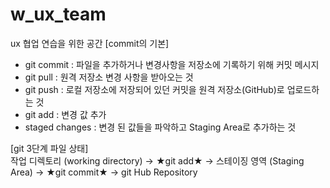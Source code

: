 # w_ux_team
ux 협업 연습을 위한 공간 
[commit의 기본]

- git commit : 파일을 추가하거나 변경사항을 저장소에 기록하기 위해 커밋 메시지 <br>
- git pull : 원격 저장소 변경 사항을 받아오는 것 <br>
- git push : 로컬 저장소에 저장되어 있던 커밋을 원격 저장소(GitHub)로 업로드하는 것 <br>
- git add : 변경 값 추가 <br>
- staged changes : 변경 된 값들을 파악하고 Staging Area로 추가하는 것 <br>

[git 3단계 파일 상태] <br>
작업 디렉토리 (working directory) → ★git add★ →  스테이징 영역 (Staging Area)  → ★git commit★ →  git Hub Repository 
